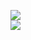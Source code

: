 [![](https://img.shields.io/badge/Made%20With-Github%20Spray-lightgrey.svg?style=for-the-badge&logo=github)](https://github.com/Annihil/github-spray#26967)  
[![](https://i.imgur.com/2DrTn0Z.gif)](https://github.com/Annihil/github-spray)